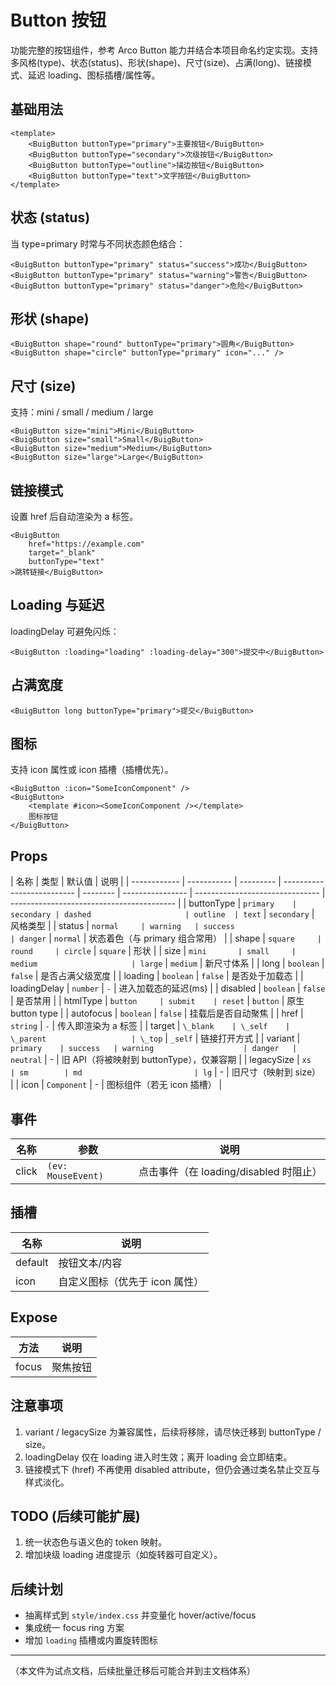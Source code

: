 # Button 按钮

功能完整的按钮组件，参考 Arco Button 能力并结合本项目命名约定实现。支持多风格(type)、状态(status)、形状(shape)、尺寸(size)、占满(long)、链接模式、延迟 loading、图标插槽/属性等。

## 基础用法

```vue
<template>
    <BuigButton buttonType="primary">主要按钮</BuigButton>
    <BuigButton buttonType="secondary">次级按钮</BuigButton>
    <BuigButton buttonType="outline">描边按钮</BuigButton>
    <BuigButton buttonType="text">文字按钮</BuigButton>
</template>
```

## 状态 (status)

当 type=primary 时常与不同状态颜色结合：

```vue
<BuigButton buttonType="primary" status="success">成功</BuigButton>
<BuigButton buttonType="primary" status="warning">警告</BuigButton>
<BuigButton buttonType="primary" status="danger">危险</BuigButton>
```

## 形状 (shape)

```vue
<BuigButton shape="round" buttonType="primary">圆角</BuigButton>
<BuigButton shape="circle" buttonType="primary" icon="..." />
```

## 尺寸 (size)

支持：mini / small / medium / large

```vue
<BuigButton size="mini">Mini</BuigButton>
<BuigButton size="small">Small</BuigButton>
<BuigButton size="medium">Medium</BuigButton>
<BuigButton size="large">Large</BuigButton>
```

## 链接模式

设置 href 后自动渲染为 a 标签。

```vue
<BuigButton
    href="https://example.com"
    target="_blank"
    buttonType="text"
>跳转链接</BuigButton>
```

## Loading 与延迟

loadingDelay 可避免闪烁：

```vue
<BuigButton :loading="loading" :loading-delay="300">提交中</BuigButton>
```

## 占满宽度

```vue
<BuigButton long buttonType="primary">提交</BuigButton>
```

## 图标

支持 icon 属性或 icon 插槽（插槽优先）。

```vue
<BuigButton :icon="SomeIconComponent" />
<BuigButton>
    <template #icon><SomeIconComponent /></template>
    图标按钮
</BuigButton>
```

## Props

| 名称         | 类型        | 默认值    | 说明                       |
| ------------ | ----------- | --------- | -------------------------- | -------- | ---------------- | ------------------------------- | ----------------------------------------- |
| buttonType   | `primary    | secondary | dashed                     | outline  | text`            | `secondary`                     | 风格类型                                  |
| status       | `normal     | warning   | success                    | danger`  | `normal`         | 状态着色（与 primary 组合常用） |
| shape        | `square     | round     | circle`                    | `square` | 形状             |
| size         | `mini       | small     | medium                     | large`   | `medium`         | 新尺寸体系                      |
| long         | `boolean`   | `false`   | 是否占满父级宽度           |
| loading      | `boolean`   | `false`   | 是否处于加载态             |
| loadingDelay | `number`    | `-`       | 进入加载态的延迟(ms)       |
| disabled     | `boolean`   | `false`   | 是否禁用                   |
| htmlType     | `button     | submit    | reset`                     | `button` | 原生 button type |
| autofocus    | `boolean`   | `false`   | 挂载后是否自动聚焦         |
| href         | `string`    | `-`       | 传入即渲染为 a 标签        |
| target       | `\_blank    | \_self    | \_parent                   | \_top`   | `_self`          | 链接打开方式                    |
| variant      | `primary    | success   | warning                    | danger   | neutral`         | -                               | 旧 API（将被映射到 buttonType），仅兼容期 |
| legacySize   | `xs         | sm        | md                         | lg`      | -                | 旧尺寸（映射到 size）           |
| icon         | `Component` | -         | 图标组件（若无 icon 插槽） |

## 事件

| 名称  | 参数               | 说明                                   |
| ----- | ------------------ | -------------------------------------- |
| click | `(ev: MouseEvent)` | 点击事件（在 loading/disabled 时阻止） |

## 插槽

| 名称    | 说明                           |
| ------- | ------------------------------ |
| default | 按钮文本/内容                  |
| icon    | 自定义图标（优先于 icon 属性） |

## Expose

| 方法  | 说明     |
| ----- | -------- |
| focus | 聚焦按钮 |

## 注意事项

1. variant / legacySize 为兼容属性，后续将移除，请尽快迁移到 buttonType / size。
2. loadingDelay 仅在 loading 进入时生效；离开 loading 会立即结束。
3. 链接模式下 (href) 不再使用 disabled attribute，但仍会通过类名禁止交互与样式淡化。

## TODO (后续可能扩展)

1. 统一状态色与语义色的 token 映射。
2. 增加块级 loading 进度提示（如旋转器可自定义）。

## 后续计划

- 抽离样式到 `style/index.css` 并变量化 hover/active/focus
- 集成统一 focus ring 方案
- 增加 `loading` 插槽或内置旋转图标

---

（本文件为试点文档，后续批量迁移后可能合并到主文档体系）
